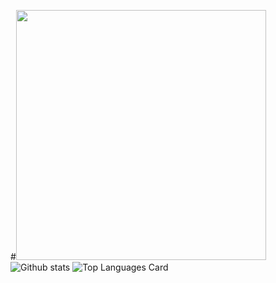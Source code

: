 #<img src="https://media.giphy.com/media/3o7abooVPgeGpknXpu/giphy.gif" width="400">
![Github stats](https://github-readme-stats.vercel.app/api?username=yesmishgan&theme=cobalt&show_icons=true&count_private=true)
![Top Languages Card](https://github-readme-stats.vercel.app/api/top-langs/?username=yesmishgan&layout=compact)
<!--
**yesmishgan/yesmishgan** is a ✨ _special_ ✨ repository because its `README.md` (this file) appears on your GitHub profile.

Here are some ideas to get you started:

- 🔭 I’m currently working on ...
- 🌱 I’m currently learning ...
- 👯 I’m looking to collaborate on ...
- 🤔 I’m looking for help with ...
- 💬 Ask me about ...
- 📫 How to reach me: ...
- 😄 Pronouns: ...
- ⚡ Fun fact: ...
-->
